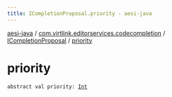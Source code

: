 ```yaml
---
title: ICompletionProposal.priority - aesi-java
---
```


[aesi-java](../../index.html) / [com.virtlink.editorservices.codecompletion](../index.html) / [ICompletionProposal](index.html) / [priority](.)

# priority

`abstract val priority: `[`Int`](https://kotlinlang.org/api/latest/jvm/stdlib/kotlin/-int/index.html)
